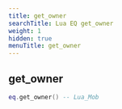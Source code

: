 ```yaml
---
title: get_owner
searchTitle: Lua EQ get_owner
weight: 1
hidden: true
menuTitle: get_owner
---
```

## get_owner
```lua
eq.get_owner() -- Lua_Mob
```